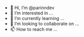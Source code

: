 - 👋 Hi, I’m @parinndev
- 👀 I’m interested in ...
- 🌱 I’m currently learning ...
- 💞️ I’m looking to collaborate on ...
- 📫 How to reach me ...

<!---
parinndev/parinndev is a ✨ special ✨ repository because its `README.md` (this file) appears on your GitHub profile.
You can click the Preview link to take a look at your changes.
--->
